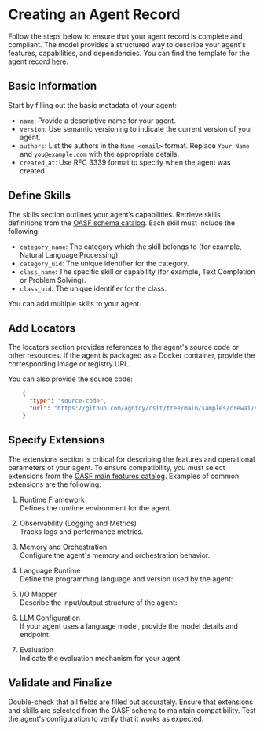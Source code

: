# Creating an Agent Record

Follow the steps below to ensure that your agent record is complete and compliant.
The model provides a structured way to describe your agent's features, capabilities, and dependencies.
You can find the template for the agent record [here](https://github.com/agntcy/csit/blob/main/samples/crewai/simple_crew/model.json).

## Basic Information

Start by filling out the basic metadata of your agent:

* `name`: Provide a descriptive name for your agent.
* `version`: Use semantic versioning to indicate the current version of your agent.
* `authors`: List the authors in the `Name <email>` format. Replace `Your Name` and `you@example.com` with the appropriate details.
* `created_at`: Use RFC 3339 format to specify when the agent was created.

## Define Skills

The skills section outlines your agent’s capabilities. Retrieve skills definitions from the [OASF schema catalog](https://schema.oasf.outshift.com). Each skill must include the following:

* `category_name`: The category which the skill belongs to (for example, Natural Language Processing).
* `category_uid`: The unique identifier for the category.
* `class_name`: The specific skill or capability (for example, Text Completion or Problem Solving).
* `class_uid`: The unique identifier for the class.

You can add multiple skills to your agent.

## Add Locators

The locators section provides references to the agent's source code or other resources. If the agent is packaged as a Docker container, provide the corresponding image or registry URL.

You can also provide the source code:

```json
    {
      "type": "source-code",
      "url": "https://github.com/agntcy/csit/tree/main/samples/crewai/simple_crew"
    }
```

## Specify Extensions

The extensions section is critical for describing the features and operational parameters of your agent. To ensure compatibility, you must select extensions from the [OASF main features catalog](https://schema.oasf.outshift.com/main_features?extensions). Examples of common extensions are the following:

1. Runtime Framework  
    Defines the runtime environment for the agent.

1. Observability (Logging and Metrics)  
    Tracks logs and performance metrics.

1. Memory and Orchestration  
    Configure the agent's memory and orchestration behavior.

1. Language Runtime  
    Define the programming language and version used by the agent:

1. I/O Mapper  
    Describe the input/output structure of the agent:

1. LLM Configuration  
    If your agent uses a language model, provide the model details and endpoint.

1. Evaluation  
    Indicate the evaluation mechanism for your agent.


## Validate and Finalize

Double-check that all fields are filled out accurately.
Ensure that extensions and skills are selected from the OASF schema to maintain compatibility.
Test the agent's configuration to verify that it works as expected.
